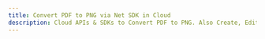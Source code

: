 ---title: Convert PDF to PNG via Net SDK in Clouddescription: Cloud APIs & SDKs to Convert PDF to PNG. Also Create, Edit & Render Microsoft Word & OpenOffice documents in the Cloud.---